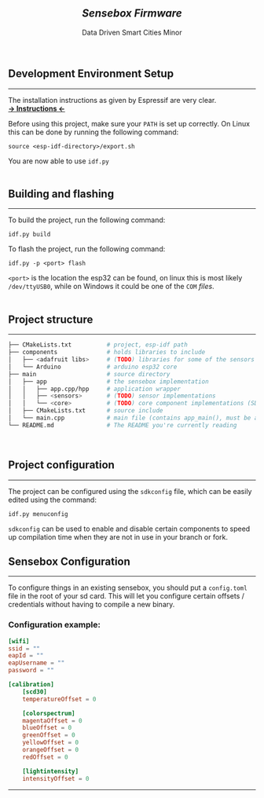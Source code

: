 <br>
<center>
<h2><b><i>Sensebox Firmware</i></b></h2>
Data Driven Smart Cities Minor
</center>
<br>
<br>

## Development Environment Setup
---
The installation instructions as given by Espressif are very clear.<br>
[**-> Instructions <-**](https://docs.espressif.com/projects/esp-idf/en/latest/esp32/get-started/index.html#build-your-first-project)

Before using this project, make sure your `PATH` is set up correctly. On Linux this can be done by running the following command: 
```
source <esp-idf-directory>/export.sh
````

You are now able to use `idf.py`
<br><br>

## Building and flashing
---
To build the project, run the following command:
```
idf.py build
```
To flash the project, run the following command:
```
idf.py -p <port> flash
```
`<port>` is the location the esp32 can be found, on linux this is most likely `/dev/ttyUSB0`, while on Windows it could be one of the `COM` _files_.
<br><br>

## Project structure
---
```sh
├── CMakeLists.txt          # project, esp-idf path
├── components              # holds libraries to include
│   ├── <adafruit libs>     # (TODO) libraries for some of the sensors
│   └── Arduino             # arduino esp32 core
├── main                    # source directory
│   ├── app                 # the sensebox implementation 
│   │   ├── app.cpp/hpp     # application wrapper
│   │   ├── <sensors>       # (TODO) sensor implementations
│   │   └── <core>          # (TODO) core component implementations (SD card, etc)
│   ├── CMakeLists.txt      # source include
│   └── main.cpp            # main file (contains app_main(), must be a C function)
└── README.md               # The README you're currently reading
```
<br>

## Project configuration
---
The project can be configured using the `sdkconfig` file, which can be easily edited using the command:
```
idf.py menuconfig
```
`sdkconfig` can be used to enable and disable certain components to speed up compilation time when they are not in use in your branch or fork.

## Sensebox Configuration
---
To configure things in an existing sensebox, you should put a `config.toml` file in the root of your sd card. This will let you configure certain offsets / credentials without having to compile a new binary.

### Configuration example:

```toml
[wifi]
ssid = ""
eapId = ""
eapUsername = ""
password = ""

[calibration]
    [scd30]
    temperatureOffset = 0

    [colorspectrum]
    magentaOffset = 0
    blueOffset = 0
    greenOffset = 0
    yellowOffset = 0
    orangeOffset = 0
    redOffset = 0

    [lightintensity]
    intensityOffset = 0
```

------